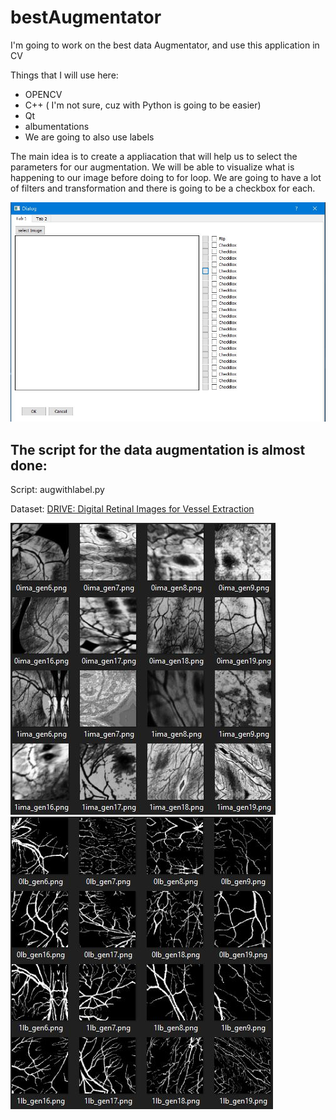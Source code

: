 # bestAugmentator

I'm going to work on the best data Augmentator, and use this application in CV

Things that I will use here:
* OPENCV
* C++ ( I'm not sure, cuz with Python is going to be easier)
* Qt
* albumentations
* We are going to also use labels

The main idea is to create a appliacation that will help us to select the parameters for our augmentation. 
We will be able to visualize what is happening to our image before doing to for loop. We are going to have a lot of filters and transformation and there is going 
to be a checkbox for each.

![](miAug/miaug.JPG)


## The script for the data augmentation is almost done:


Script: augwithlabel.py

Dataset: [DRIVE: Digital Retinal Images for Vessel Extraction](https://drive.grand-challenge.org/)

![](res/img.JPG)
![](res/lbel.JPG)
